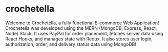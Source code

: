 # crochetella

Welcome to Crochetella, a fully functional E-commerce Web Application!
Crochetella was developed using the MERN (MongoDB, Express, React, Node) Stack. It uses PayPal for order placement, fetches server data using React Hooks, and manages state with Redux. It also stores user login, authorization, order, and delivery status data using MongoDB!
